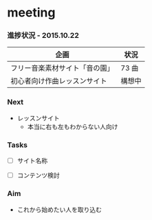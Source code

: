 meeting
=======

### 進捗状況 - 2015.10.22

| 企画                           | 状況    |
|--------------------------------|---------|
| フリー音楽素材サイト「音の園」 | 73 曲   |
| 初心者向け作曲レッスンサイト   | 構想中  |


### Next

- レッスンサイト
    - 本当に右も左もわからない人向け


### Tasks

- [ ] サイト名称
- [ ] コンテンツ検討


### Aim

- これから始めたい人を取り込む
